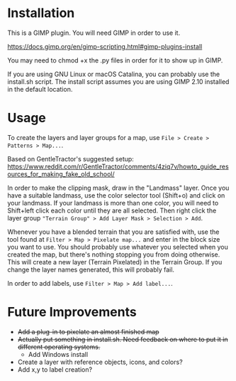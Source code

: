 # Installation

This is a GIMP plugin. You will need GIMP in order to use it.

https://docs.gimp.org/en/gimp-scripting.html#gimp-plugins-install

You may need to chmod +x the .py files in order for it to show up in GIMP.

If you are using GNU Linux or macOS Catalina, you can probably use the install.sh script. The install script assumes you are using GIMP 2.10 installed in the default location.

# Usage

To create the layers and layer groups for a map, use `File > Create > Patterns > Map...`.

Based on GentleTractor's suggested setup:
https://www.reddit.com/r/GentleTractor/comments/4ziq7v/howto_guide_resources_for_making_fake_old_school/

In order to make the clipping mask, draw in the "Landmass" layer. Once you have a suitable landmass, use the color selector tool (Shift+o) and click on your landmass. If your landmass is more than one color, you will need to Shift+left click each color until they are all selected. Then right click the layer group `"Terrain Group" > Add Layer Mask > Selection > Add`.

Whenever you have a blended terrain that you are satisfied with, use the tool found at `Filter > Map > Pixelate map...` and enter in the block size you want to use. You should probably use whatever you selected when you created the map, but there's nothing stopping you from doing otherwise. This will create a new layer (Terrain Pixelated) in the Terrain Group. If you change the layer names generated, this will probably fail.

In order to add labels, use `Filter > Map > Add label...`.

# Future Improvements

* <strike>Add a plug-in to pixelate an almost finished map</strike>
* <strike>Actually put something in install.sh. Need feedback on where to put it in different operating systems.</strike>
	* Add Windows install
* Create a layer with reference objects, icons, and colors?
* Add x,y to label creation?
